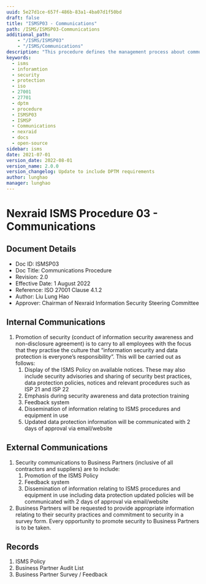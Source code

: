 ```yaml
---
uuid: 5e27d1ce-657f-486b-83a1-4ba07d1f50bd
draft: false
title: "ISMSP03 - Communications"
path: /ISMS/ISMSP03-Communications
additional_path:
    - "/ISMS/ISMSP03"
    - "/ISMS/Communications"
description: "This procedure defines the management process about communications and applies to all elements on-site of the ISMS."
keywords: 
  - isms
  - inforamtion
  - security
  - protection
  - iso
  - 27001
  - 27701
  - dptm
  - procedure
  - ISMSP03
  - ISMSP
  - Communications
  - nexraid
  - docs
  - open-source
sidebar: isms
date: 2021-07-01
version_date: 2022-08-01
version_name: 2.0.0
version_changelog: Update to include DPTM requirements
author: lunghao
manager: lunghao
---
```


# Nexraid ISMS Procedure 03 - Communications

## Document Details
* Doc ID: ISMSP03
* Doc Title: Communications Procedure
* Revision: 2.0
* Effective Date: 1 August 2022
* Reference: ISO 27001 Clause 4.1.2
* Author: Liu Lung Hao
* Approver: Chairman of Nexraid Information Security Steering Committee

## Internal Communications
1. Promotion of security (conduct of information security awareness and non-disclosure agreement) is to carry to all employees with the focus that they practise the culture that “information security and data protection is everyone’s responsibility”. This will be carried out as follows:
    1. Display of the ISMS Policy on available notices. These may also include security advisories and sharing of security best practices, data protection policies, notices and relevant procedures such as ISP 21 and ISP 22
    2. Emphasis during security awareness and data protection training
    3. Feedback system
    4. Dissemination of information relating to ISMS procedures and equipment in use
    5. Updated data protection information will be communicated with 2 days of approval via email/website


## External Communications
1. Security communications to Business Partners (inclusive of all contractors and suppliers) are to include:
    1. Promotion of the ISMS Policy 
    2. Feedback system
    3. Dissemination of information relating to ISMS procedures and equipment in use including data protection updated policies will be communicated with 2 days of approval via email/website
2. Business Partners will be requested to provide appropriate information relating to their security practices and commitment to security in a survey form. Every opportunity to promote security to Business Partners is to be taken.


## Records
1. ISMS Policy
2. Business Partner Audit List
3. Business Partner Survey / Feedback